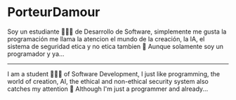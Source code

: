 # PorteurDamour

Soy un estudiante 🧑🏻‍🎓 de Desarrollo de Software, simplemente me gusta la programación me llama la atencion el mundo de la creación, la IA, el sistema de seguridad etica y no etica tambien 📙
Aunque solamente soy un programador y ya... 

---

I am a student 🧑🏻‍🎓 of Software Development, I just like programming, the world of creation, AI, the ethical and non-ethical security system also catches my attention 📙
Although I'm just a programmer and already...

<!---
PoteurDamour/PoteurDamour is a ✨ special ✨ repository because its `README.md` (this file) appears on your GitHub profile.
You can click the Preview link to take a look at your changes.
--->
